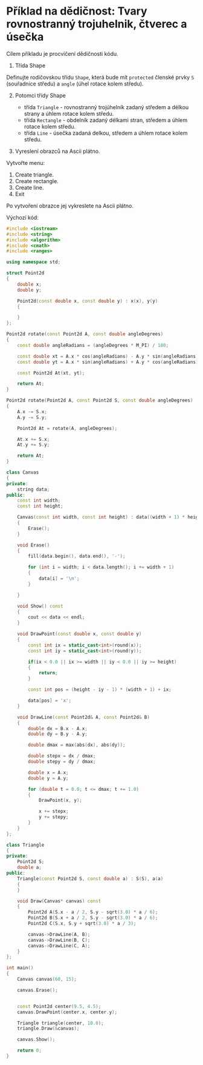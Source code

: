 # Příklad na dědičnost: Tvary rovnostranný trojuhelnik, čtverec a úsečka

Cílem příkladu je procvičení dědičnosti kódu. 

1. Třída Shape

Definujte rodičovskou třídu `Shape`, která bude mít `protected` členské prvky `S` (souřadnice středu) a `angle` (úhel rotace kolem středu).

2. Potomci třídy Shape

    - třída `Triangle` - rovnostranný trojúhelník zadaný středem a délkou strany a úhlem rotace kolem středu.
    - třída `Rectangle` - obdelník zadaný délkami stran, středem a úhlem rotace kolem středu.
    - třída `Line` - úsečka zadaná delkou, středem a úhlem rotace kolem středu.

3. Vyreslení obrazců na Ascii plátno.

Vytvořte menu:
1. Create triangle.
2. Create rectangle.
3. Create line.
4. Exit

Po vytvoření obrazce jej vykreslete na Ascii plátno.

Výchozí kód:

```cpp
#include <iostream>
#include <string>
#include <algorithm>
#include <cmath>
#include <ranges>

using namespace std;

struct Point2d
{
    double x;
    double y;

    Point2d(const double x, const double y) : x(x), y(y)
    {

    }
};

Point2d rotate(const Point2d A, const double angleDegrees)
{
    const double angleRadians = (angleDegrees * M_PI) / 180;

    const double xt = A.x * cos(angleRadians) - A.y * sin(angleRadians);
    const double yt = A.x * sin(angleRadians) + A.y * cos(angleRadians);

    const Point2d At(xt, yt);

    return At;
}

Point2d rotate(Point2d A, const Point2d S, const double angleDegrees)
{
    A.x -= S.x;
    A.y -= S.y;

    Point2d At = rotate(A, angleDegrees);

    At.x += S.x;
    At.y += S.y;

    return At;
}

class Canvas
{
private:
    string data;
public:
    const int width;
    const int height;

    Canvas(const int width, const int height) : data((width + 1) * height, '-'), width(width), height(height)
    {
        Erase();
    }

    void Erase()
    {
        fill(data.begin(), data.end(), '-');

        for (int i = width; i < data.length(); i += width + 1)
        {
            data[i] = '\n';
        }

    }

    void Show() const
    {
        cout << data << endl;
    }

    void DrawPoint(const double x, const double y)
    {
        const int ix = static_cast<int>(round(x));
        const int iy = static_cast<int>(round(y));

        if(ix < 0.0 || ix >= width || iy < 0.0 || iy >= height)
        {
            return;
        }

        const int pos = (height - iy - 1) * (width + 1) + ix;

        data[pos] = 'x';
    }

    void DrawLine(const Point2d& A, const Point2d& B)
    {
        double dx = B.x - A.x;
        double dy = B.y - A.y;

        double dmax = max(abs(dx), abs(dy));

        double stepx = dx / dmax;
        double stepy = dy / dmax;

        double x = A.x;
        double y = A.y;

        for (double t = 0.0; t <= dmax; t += 1.0)
        {
            DrawPoint(x, y);

            x += stepx;
            y += stepy;
        }
    }
};

class Triangle
{
private:
    Point2d S;
    double a;
public:
    Triangle(const Point2d S, const double a) : S(S), a(a)
    {
    }

    void Draw(Canvas* canvas) const
    {
        Point2d A(S.x - a / 2, S.y - sqrt(3.0) * a / 6);
        Point2d B(S.x + a / 2, S.y - sqrt(3.0) * a / 6);
        Point2d C(S.x, S.y + sqrt(3.0) * a / 3);

        canvas->DrawLine(A, B);
        canvas->DrawLine(B, C);
        canvas->DrawLine(C, A);
    }
};

int main()
{
    Canvas canvas(60, 15);

    canvas.Erase();


    const Point2d center(9.5, 4.5);
    canvas.DrawPoint(center.x, center.y);

    Triangle triangle(center, 10.0);
    triangle.Draw(&canvas);

    canvas.Show();

    return 0;
}
```





